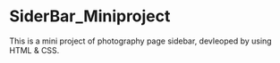 # SiderBar_Miniproject
This is a mini project of photography page sidebar, devleoped by using HTML &amp; CSS.
